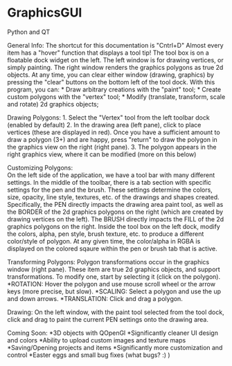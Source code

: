 # GraphicsGUI
Python and QT

General Info:
	The shortcut for this documentation is "Cntrl+D"
	Almost every item has a "hover" function that displays a tool tip!
	The tool box is on a floatable dock widget on the left.
	The left window is for drawing vertices, or simply painting.
	The right window renders the graphics polygons as true 2d objects.
	At any time, you can clear either window (drawing, graphics) by
		pressing the "clear" buttons on the bottom left of the tool dock.
	With this program, you can:
		* Draw arbitrary creations with the "paint" tool;
		* Create custom polygons with the "vertex" tool;
		* Modify (translate, transform, scale and rotate) 2d graphics objects;
			
Drawing Polygons:
	1. Select the "Vertex" tool from the left toolbar dock (enabled by default)
	2. In the drawing area (left pane), click to place vertices (these are displayed
		in red). Once you have a sufficient amount to draw a polygon (3+) and
		are happy, press "return" to draw the polygon in the graphics view
		on the right (right pane).
	3. The polygon appears in the right graphics view, where it can be modified
		(more on this below)

Customizing Polygons:	
		On the left side of the application, we have a tool bar with many 
	different settings. In the middle of the toolbar, there is a tab section with 
	specific settings for the pen and the brush. These settings determine the 
	colors, size, opacity, line style, textures, etc. of the drawings and shapes 
	created.
		Specifically, the PEN directly impacts the drawing area paint tool, as well
	as the BORDER of the 2d graphics polygons on the right (which are created 
	by drawing vertices on the left). The BRUSH directly impacts the FILL of the 
	2d graphics polygons on the right.
		Inside the tool box on the left dock, modify the colors, alpha, pen style,
	brush texture, etc. to produce a different color/style of polygon. At any given
	time, the color/alpha in RGBA is displayed on the colored sqaure within the
	pen or brush tab that is active.

Transforming Polygons:
		Polygon transformations occur in the graphics window (right pane). 
	These item are true 2d graphics objects, and support transformations. 
	To modify one, start by selecting it (click on the polygon).
	*ROTATION: Hover the polygon and use mouse scroll wheel
		or the arrow keys (more precise, but slow).
	*SCALING: Select a polygon and use the up and down arrows.
	*TRANSLATION: Click and drag a polygon.

Drawing:
		On the left window, with the paint tool selected from the tool dock, 
	click and drag to paint the current PEN settings onto the drawing area.

Coming Soon:
	*3D objects with QOpenGl
	*Significantly cleaner UI design and colors
	*Ability to upload custom images and texture maps
	*Saving/Opening projects and items
	*Significantly more customization and control
	*Easter eggs and small bug fixes (what bugs? :) )